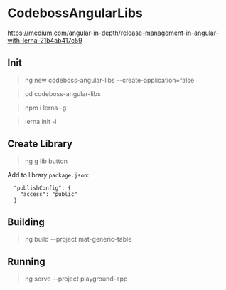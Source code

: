# CodebossAngularLibs

https://medium.com/angular-in-depth/release-management-in-angular-with-lerna-21b4ab417c59

## Init

> ng new codeboss-angular-libs --create-application=false

> cd codeboss-angular-libs 

> npm i lerna -g

> lerna init -i

## Create Library

> ng g lib button

Add to library `package.json`:

```
  "publishConfig": {
    "access": "public"
  }
```

## Building

> ng build --project mat-generic-table

## Running

> ng serve --project playground-app